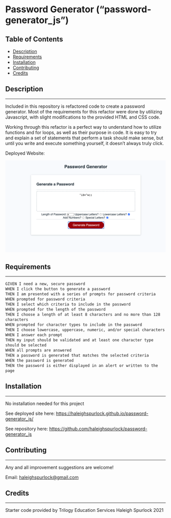 # **Password Generator (“password-generator_js”)**

## Table of Contents

* [Description](#description)
* [Requirements](#requirements)
* [Installation](#installation)
* [Contributing](#contributing)
* [Credits](#credits)

## Description
---
Included in this repository is refactored code to create a password generator. Most of the requirements for this refactor were done by utilizing Javascript, with slight modifications to the provided HTML and CSS code. 

Working through this refactor is a perfect way to understand how to utilize functions and for loops, as well as their purpose in code. It is easy to try and explain a set of statements that perform a task should make sense, but until you write and execute something yourself, it doesn’t always truly click.

Deployed Website: 

![Password-Generator](assets/pass-gen-ss.png)

## Requirements 
---
```
GIVEN I need a new, secure password
WHEN I click the button to generate a password
THEN I am presented with a series of prompts for password criteria
WHEN prompted for password criteria
THEN I select which criteria to include in the password
WHEN prompted for the length of the password
THEN I choose a length of at least 8 characters and no more than 128 characters
WHEN prompted for character types to include in the password
THEN I choose lowercase, uppercase, numeric, and/or special characters
WHEN I answer each prompt
THEN my input should be validated and at least one character type should be selected
WHEN all prompts are answered
THEN a password is generated that matches the selected criteria
WHEN the password is generated
THEN the password is either displayed in an alert or written to the page
```

## Installation
---
No installation needed for this project

See deployed site here: https://haleighspurlock.github.io/password-generator_js/

See repository here: https://github.com/haleighspurlock/password-generator_js

## Contributing
---

Any and all improvement suggestions are welcome! 

Email: haleighspurlock@gmail.com

## Credits
---
Starter code provided by Trilogy Education Services
Haleigh Spurlock 2021